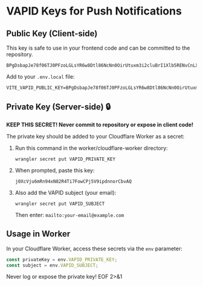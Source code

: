 # VAPID Keys for Push Notifications

## Public Key (Client-side)
This key is safe to use in your frontend code and can be committed to the repository.

```
BPgDsbapJe78f06TJ0PFzoLGLsYR6w8Dtl86NcNn0OirUtuxm3i2cluBrI1Xlb5RENvCnLX2S2SA2aGmi9DyhOU
```

Add to your `.env.local` file:
```
VITE_VAPID_PUBLIC_KEY=BPgDsbapJe78f06TJ0PFzoLGLsYR6w8Dtl86NcNn0OirUtuxm3i2cluBrI1Xlb5RENvCnLX2S2SA2aGmi9DyhOU
```

## Private Key (Server-side) 🔒
**KEEP THIS SECRET! Never commit to repository or expose in client code!**

The private key should be added to your Cloudflare Worker as a secret:

1. Run this command in the worker/cloudflare-worker directory:
   ```
   wrangler secret put VAPID_PRIVATE_KEY
   ```

2. When prompted, paste this key:
   ```
   j0XcVju6mRn94xN82R4Ti7FowCPj5V9ipdnnorCbvAQ
   ```

3. Also add the VAPID subject (your email):
   ```
   wrangler secret put VAPID_SUBJECT
   ```
   Then enter: `mailto:your-email@example.com`

## Usage in Worker

In your Cloudflare Worker, access these secrets via the `env` parameter:
```javascript
const privateKey = env.VAPID_PRIVATE_KEY;
const subject = env.VAPID_SUBJECT;
```

Never log or expose the private key!
EOF 2>&1
